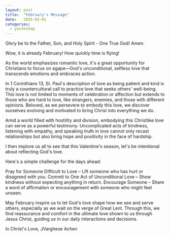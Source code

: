 ```yaml
---
layout: post
title:  "February's Message"
date:   2025-02-01
categories: 
  - youthchap
---
```


Glory be to the Father, Son, and Holy Spirit - One True God! Amen.

Wow, it is already February! How quickly time is flying!


As the world emphasizes romantic love, it's a great opportunity for Christians to focus on agape—God's unconditional, selfless love that transcends emotions and embraces action.


In 1 Corinthians 13, St. Paul's description of love as being patient and kind is truly a countercultural call to practice love that seeks others' well-being. This love is not limited to moments of celebration or affection but extends to those who are hard to love, like strangers, enemies, and those with different opinions. Beloved, as we persevere to embody this love, we discover ourselves evolving and motivated to bring Christ into everything we do.


Amid a world filled with hostility and division, embodying this Christlike love can serve as a powerful testimony. Uncomplicated acts of kindness, listening with empathy, and speaking truth in love cannot only recast relationships but also bring hope and positivity in the face of hardship.


I then implore us all to see that this Valentine's season, let's be intentional about reflecting God's love. 


Here's a simple challenge for the days ahead:


Pray for Someone Difficult to Love – Lift someone who has hurt or disagreed with you.
Commit to One Act of Unconditional Love – Show kindness without expecting anything in return.
Encourage Someone – Share a word of affirmation or encouragement with someone who might feel unseen.


May February inspire us to let God's love shape how we see and serve others, especially as we wait on the verge of Great Lent. Through this, we find reassurance and comfort in the ultimate love shown to us through Jesus Christ, guiding us in our daily interactions and decisions. 

In Christ's Love,
JVarghese Achen
